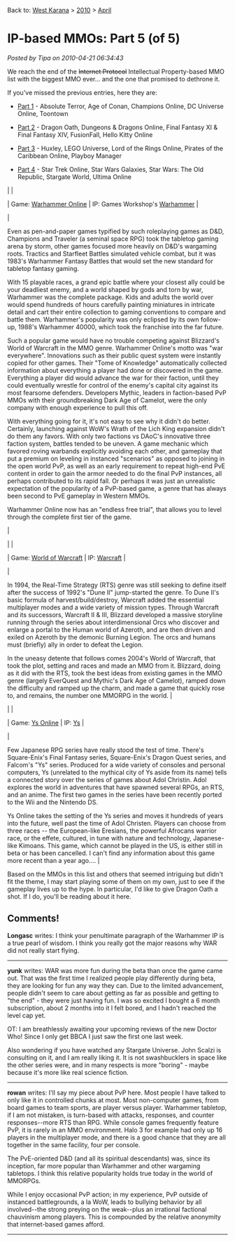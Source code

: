 Back to: [West Karana](/posts/westkarana.md) > [2010](/posts/2010/westkarana.md) > [April](./westkarana.md)
# IP-based MMOs: Part 5 (of 5)

*Posted by Tipa on 2010-04-21 06:34:43*

We reach the end of the ~~Internet Protocol~~ Intellectual Property-based MMO list with the biggest MMO ever... and the one that promised to dethrone it.

If you've missed the previous entries, here they are:

 * [Part 1](../../../index.php/2010/04/15/ip-based-mmos-part-1-of-5/) - Absolute Terror, Age of Conan, Champions Online, DC Universe Online, Toontown

 * [Part 2](../../../index.php/2010/04/16/ip-based-mmos-part-2-of-5/) - Dragon Oath, Dungeons & Dragons Online, Final Fantasy XI & Final Fantasy XIV, FusionFall, Hello Kitty Online

 * [Part 3](../../../index.php/2010/04/17/ip-based-mmos-part-3-of-5/) - Huxley, LEGO Universe, Lord of the Rings Online, Pirates of the Caribbean Online, Playboy Manager

 * [Part 4](../../../index.php/2010/04/19/ip-based-mmos-part-4-of-5/) - Star Trek Online, Star Wars Galaxies, Star Wars: The Old Republic, Stargate World, Ultima Online








|  |

| Game: [Warhammer Online](http://www.warhammeronline.com/) |
 IP: Games Workshop's [Warhammer](http://www.games-workshop.com/) |


| 

Even as pen-and-paper games typified by such roleplaying games as D&D, Champions and Traveler (a seminal space RPG) took the tabletop gaming arena by storm, other games focused more heavily on D&D's wargaming roots. Tractics and Starfleet Battles simulated vehicle combat, but it was 1983's Warhammer Fantasy Battles that would set the new standard for tabletop fantasy gaming.

With 15 playable races, a grand epic battle where your closest ally could be your deadliest enemy, and a world shaped by gods and torn by war, Warhammer was the complete package. Kids and adults the world over would spend hundreds of hours carefully painting miniatures in intricate detail and cart their entire collection to gaming conventions to compare and battle them. Warhammer's popularity was only eclipsed by its own follow-up, 1988's Warhammer 40000, which took the franchise into the far future.

Such a popular game would have no trouble competing against Blizzard's World of Warcraft in the MMO genre. Warhammer Online's motto was "war everywhere". Innovations such as their public quest system were instantly copied for other games. Their "Tome of Knowledge" automatically collected information about everything a player had done or discovered in the game. Everything a player did would advance the war for their faction, until they could eventually wrestle for control of the enemy's capital city against its most fearsome defenders. Developers Mythic, leaders in faction-based PvP MMOs with their groundbreaking Dark Age of Camelot, were the only company with enough experience to pull this off.

With everything going for it, it's not easy to see why it didn't do better. Certainly, launching against WoW's Wrath of the Lich King expansion didn't do them any favors. With only two factions vs DAoC's innovative three faction system, battles tended to be uneven. A game mechanic which favored roving warbands explicitly avoiding each other, and gameplay that put a premium on leveling in instanced "scenarios" as opposed to joining in the open world PvP, as well as an early requirement to repeat high-end PvE content in order to gain the armor needed to do the final PvP instances, all perhaps contributed to its rapid fall. Or perhaps it was just an unrealistic expectation of the popularity of a PvP-based game, a genre that has always been second to PvE gameplay in Western MMOs.

Warhammer Online now has an "endless free trial", that allows you to level through the complete first tier of the game.

 |


|  |

| Game: [World of Warcraft](http://www.worldofwarcraft.com/) |
 IP: [Warcraft](http://en.wikipedia.org/wiki/Warcraft:_Orcs_%26_Humans) |


| 

In 1994, the Real-Time Strategy (RTS) genre was still seeking to define itself after the success of 1992's "Dune II" jump-started the genre. To Dune II's basic formula of harvest/build/destroy, Warcraft added the essential multiplayer modes and a wide variety of mission types. Through Warcraft and its successors, Warcraft II & III, Blizzard developed a massive storyline running through the series about interdimensional Orcs who discover and enlarge a portal to the Human world of Azeroth, and are then driven and exiled on Azeroth by the demonic Burning Legion. The orcs and humans must (briefly) ally in order to defeat the Legion.

In the uneasy detente that follows comes 2004's World of Warcraft, that took the plot, setting and races and made an MMO from it. Blizzard, doing as it did with the RTS, took the best ideas from existing games in the MMO genre (largely EverQuest and Mythic's Dark Age of Camelot), ramped down the difficulty and ramped up the charm, and made a game that quickly rose to, and remains, the number one MMORPG in the world.
 |


|  |

| Game: [Ys Online](http://www.ysonline.com/) |
 IP: [Ys](http://www.atlus.com/ys/) |


| 

Few Japanese RPG series have really stood the test of time. There's Square-Enix's Final Fantasy series, Square-Enix's Dragon Quest series, and Falcom's "Ys" series. Produced for a wide variety of consoles and personal computers, Ys (unrelated to the mythical city of Ys aside from its name) tells a connected story over the series of games about Adol Christin. Adol explores the world in adventures that have spawned several RPGs, an RTS, and an anime. The first two games in the series have been recently ported to the Wii and the Nintendo DS.

Ys Online takes the setting of the Ys series and moves it hundreds of years into the future, well past the time of Adol Christen. Players can choose from three races -- the European-like Eresians, the powerful Afrocans warrior race, or the effete, cultured, in tune with nature and technology, Japanese-like Kimoans. This game, which cannot be played in the US, is either still in beta or has been cancelled. I can't find any information about this game more recent than a year ago....
 |




Based on the MMOs in this list and others that seemed intriguing but didn't fit the theme, I may start playing some of them on my own, just to see if the gameplay lives up to the hype. In particular, I'd like to give Dragon Oath a shot. If I do, you'll be reading about it here.

## Comments!

**Longasc** writes: I think your penultimate paragraph of the Warhammer IP is a true pearl of wisdom. I think you really got the major reasons why WAR did not really start flying.

---

**yunk** writes: WAR was more fun during the beta than once the game came out. That was the first time I realized people play differently during beta, they are looking for fun any way they can. Due to the limited advancement, people didn't seem to care about getting as far as possible and getting to "the end" - they were just having fun. I was so excited I bought a 6 month subscription, about 2 months into it I felt bored, and I hadn't reached the level cap yet.

OT: I am breathlessly awaiting your upcoming reviews of the new Doctor Who! Since I only get BBCA I just saw the first one last week. 

Also wondering if you have watched any Stargate Universe. John Scalzi is consulting on it, and I am really liking it. It is not swashbucklers in space like the other series were, and in many respects is more "boring" - maybe because it's more like real science fiction.

---

**rowan** writes: I'll say my piece about PvP here. Most people I have talked to only like it in controlled chunks at most. Most non-computer games, from board games to team sports, are player versus player. Warhammer tabletop, if I am not mistaken, is turn-based with attacks, responses, and counter responses--more RTS than RPG. While console games frequently feature PvP, it is rarely in an MMO environment. Halo 3 for example had only up 16 players in the multiplayer mode, and there is a good chance that they are all together in the same facility, four per console.

The PvE-oriented D&D (and all its spiritual descendants) was, since its inception, far more popular than Warhammer and other wargaming tabletops. I think this relative popularity holds true today in the world of MMORPGs. 

While I enjoy occasional PvP action; in my experience, PvP outside of instanced battlegrounds, a la WoW, leads to bullying behavior by all involved--the strong preying on the weak--plus an irrational factional chauvinism among players. This is compounded by the relative anonymity that internet-based games afford.

---

